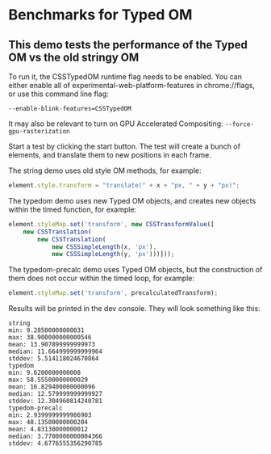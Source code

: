 # Benchmarks for Typed OM

## This demo tests the performance of the Typed OM vs the old stringy OM

To run it, the CSSTypedOM runtime flag needs to be enabled.
You can either enable all of experimental-web-platform-features in
chrome://flags, or use this command line flag:

`--enable-blink-features=CSSTypedOM`


It may also be relevant to turn on GPU Accelerated Compositing:
`--force-gpu-rasterization`


Start a test by clicking the start button. The test will create a
bunch of elements, and translate them to new positions in each frame.

The string demo uses old style OM methods, for example:

```javascript
element.style.transform = "translate(" + x + "px, " + y + "px)";
```


The typedom demo uses new Typed OM objects, and creates new objects
within the timed function, for example:

```javascript
element.styleMap.set('transform', new CSSTransformValue([
    new CSSTranslation(
        new CSSTranslation(
            new CSSSimpleLength(x, 'px'),
            new CSSSimpleLength(y, 'px')))]));
```

The typedom-precalc demo uses Typed OM objects, but the construction
of them does not occur within the timed loop, for example:

```javascript
element.styleMap.set('transform', precalculatedTransform);
```


Results will be printed in the dev console. They will look something
like this:
```
string
min: 9.28500000000031
max: 38.900000000000546
mean: 13.907899999999973
median: 11.664999999999964
stddev: 5.514118024670864
typedom
min: 9.6200000000008
max: 58.55500000000029
mean: 16.829400000000096
median: 12.579999999999927
stddev: 12.304960814240781
typedom-precalc
min: 2.9399999999986903
max: 48.13500000000204
mean: 4.83130000000012
median: 3.7700000000004366
stddev: 4.6776555356290785
```
